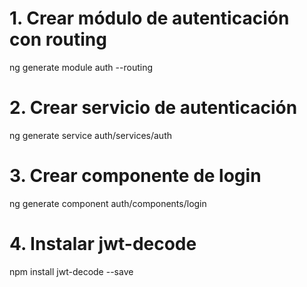 # 1. Crear módulo de autenticación con routing

ng generate module auth --routing

# 2. Crear servicio de autenticación

ng generate service auth/services/auth

# 3. Crear componente de login

ng generate component auth/components/login

# 4. Instalar jwt-decode

npm install jwt-decode --save
